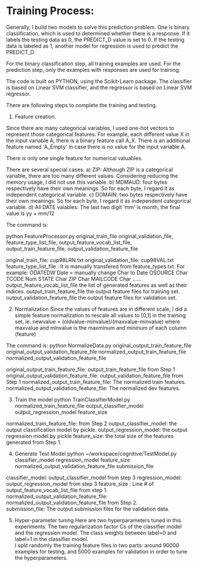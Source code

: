 Training Process:
==================

Generally, I build two models to solve this prediction problem. One is binary classification, which is used to determined whether there is a response. If it labels the testing data as 0, the PREDICT_D value is set to 0. If the testing data is labeled as 1, another model for regression is used to predict the PREDICT_D. 

For the binary classification step, all training examples are used. For the prediction step, only the examples with responses are used for training. 


The code is built on PYTHON, using the Scikit-Learn package. The classifier is based on Linear SVM classifier, and the regressor is based on Linear SVM regressor. 

There are following steps to complete the training and testing. 

1) Feature creation. 

Since there are many categorical variables, I used one-hot vectors to represent those categorical features. For example, each different value X in the input variable A, there is a binary feature call A_X. There is an additional feature named 'A_Empty' in case there is no value for the input variable A. 

There is only one single feature for numerical valuables.

There are several special cases. 
a) ZIP: Although ZIP is a categorical variable, there are too many different values. Considering reducing the memory usage, I did not use this variable. 
b) MDMAUD: four bytes respectively have their own meanings. So for each byte, I regard it as independent categorical variable. 
c) DOMAIN: two bytes respectively have their own meanings. So for each byte, I regard it as independent categorical
variable.
d) All DATE vaiables: The last two digit 'mm' is month, the final value is yy + mm/12

The command is:

python FeatureProcessor.py  original_train_file original_validation_file, feature_type_list_file, output_feature_vocab_list_file, output_train_feature_file, output_validation_feature_file

original_train_file:			cup98LRN.txt
original_validation_file:		cup98VAL.txt
feature_type_list_file :		It is manually transfered from feature_types.txt. 
					For example: 	ODATEDW     Date = manually change Char to Date
							OSOURCE     Char
							TCODE       Num
							STATE       Char
							ZIP         Char
							MAILCODE    Char
							......
output_feature_vocab_list_file    	the list of generated features as well as their indices. 
output_train_feature_file		the output feature files for training set. 
output_validation_feature_file	the output feature files for validation set.


2) Normalization
Since the values of features are in different scale, I did a simple feature normalization to rescale all values to [0,1] in the training set, ie. 
newvalue = (oldvalue-minvalue)/(maxvalue-minvalue)
where maxvalue and minvalue is the maxminum and mininum of each column (feature)

The command is:
python NormalizeData.py original_output_train_feature_file original_output_validation_feature_file normalized_output_train_feature_file normalized_output_validation_feature_file

original_output_train_feature_file: output_train_feature_file from Step 1
original_output_validation_feature_file:  output_validation_feature_file from Step 1
normalized_output_train_feature_file: The normalized train features. 
normalized_output_validation_feature_file: The normalized dev features.



3) Train the model
python TrainClassifierModel.py normalized_train_feature_file  output_classifier_model  output_regression_model  feature_size

normalized_train_feature_file: from Step 2
output_classifier_model: the output classification model by pickle. 
output_regression_model: the output regression model by pickle
feature_size: the total size of the features generated from Step 1. 



4) Generate Test Model
python ~/workspace/cognitive/TestModel.py  classifier_model regression_model feature_size normalized_output_validation_feature_file  submission_file

classifier_model: output_classifier_model from step 3
regression_model: output_regression_model from step 3
feature_size : Line # of output_feature_vocab_list_file from step 1. 
normalized_output_validation_feature_file: normalized_output_validation_feature_file from Step 2.  
submission_file: The output submission files for the validation data. 


5) Hyper-parameter tuning
Here are two hyperparameters tuned in this experiments. 
The two regularization factor Cs  of the classifier model and the regression model.
The class weights between label=0 and label=1 in the classifier model.  
I split randomly the training feature files in two parts: around 90000 examples for testing, and 5000 examples for validation in order to tune the hyperparameters. 






